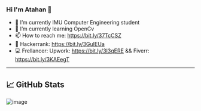 ### Hi I'm Atahan 👋


- 🔭 I’m currently IMU Computer Engineering student 
- 🌱 I’m currently learning OpenCv
- 📫 How to reach me: https://bit.ly/37TcCSZ
- 🎯 Hackerrank: https://bit.ly/3GuIEUa
- 💻 Frellancer: Upwork: https://bit.ly/3I3qERE  && Fiverr: https://bit.ly/3KAEegT
-----------------------------------------------------------------

## &#x1f4c8; GitHub Stats
![image](https://github-readme-stats.vercel.app/api/top-langs/?username=AtahanKocc&layout=compact&langs_count=8&hide_border=true&title_color=000000&icon_color=000000&text_color=000000&bg_color=ffffff)





